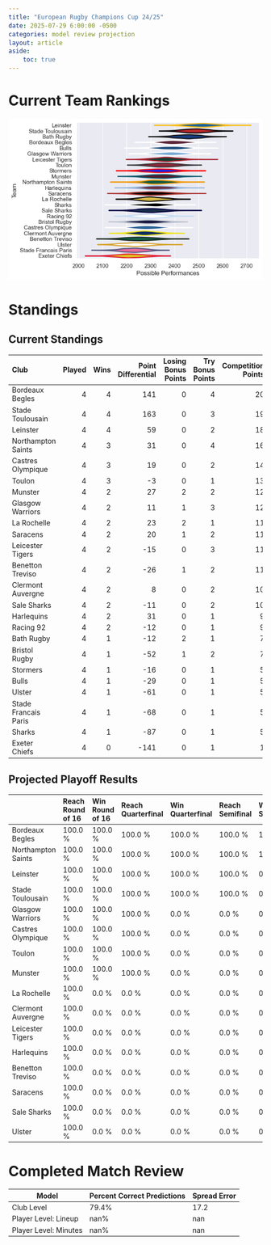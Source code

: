 ```yaml
---  
title: "European Rugby Champions Cup 24/25"  
date: 2025-07-29 6:00:00 -0500  
categories: model review projection  
layout: article  
aside:  
    toc: true  
---
```

# Current Team Rankings


![Club Rankings](plots/rankings_European_Rugby_Champions_Cup_2425.png)
# Standings

## Current Standings


| Club                 |   Played |   Wins |   Point Differential |   Losing Bonus Points |   Try Bonus Points |   Competition Points |
|:---------------------|---------:|-------:|---------------------:|----------------------:|-------------------:|---------------------:|
| Bordeaux Begles      |        4 |      4 |                  141 |                     0 |                  4 |                   20 |
| Stade Toulousain     |        4 |      4 |                  163 |                     0 |                  3 |                   19 |
| Leinster             |        4 |      4 |                   59 |                     0 |                  2 |                   18 |
| Northampton Saints   |        4 |      3 |                   31 |                     0 |                  4 |                   16 |
| Castres Olympique    |        4 |      3 |                   19 |                     0 |                  2 |                   14 |
| Toulon               |        4 |      3 |                   -3 |                     0 |                  1 |                   13 |
| Munster              |        4 |      2 |                   27 |                     2 |                  2 |                   12 |
| Glasgow Warriors     |        4 |      2 |                   11 |                     1 |                  3 |                   12 |
| La Rochelle          |        4 |      2 |                   23 |                     2 |                  1 |                   11 |
| Saracens             |        4 |      2 |                   20 |                     1 |                  2 |                   11 |
| Leicester Tigers     |        4 |      2 |                  -15 |                     0 |                  3 |                   11 |
| Benetton Treviso     |        4 |      2 |                  -26 |                     1 |                  2 |                   11 |
| Clermont Auvergne    |        4 |      2 |                    8 |                     0 |                  2 |                   10 |
| Sale Sharks          |        4 |      2 |                  -11 |                     0 |                  2 |                   10 |
| Harlequins           |        4 |      2 |                   31 |                     0 |                  1 |                    9 |
| Racing 92            |        4 |      2 |                  -12 |                     0 |                  1 |                    9 |
| Bath Rugby           |        4 |      1 |                  -12 |                     2 |                  1 |                    7 |
| Bristol Rugby        |        4 |      1 |                  -52 |                     1 |                  2 |                    7 |
| Stormers             |        4 |      1 |                  -16 |                     0 |                  1 |                    5 |
| Bulls                |        4 |      1 |                  -29 |                     0 |                  1 |                    5 |
| Ulster               |        4 |      1 |                  -61 |                     0 |                  1 |                    5 |
| Stade Francais Paris |        4 |      1 |                  -68 |                     0 |                  1 |                    5 |
| Sharks               |        4 |      1 |                  -87 |                     0 |                  1 |                    5 |
| Exeter Chiefs        |        4 |      0 |                 -141 |                     0 |                  1 |                    1 |



## Projected Playoff Results


|                    | Reach Round of 16   | Win Round of 16   | Reach Quarterfinal   | Win Quarterfinal   | Reach Semifinal   | Win Semifinal   | Reach Final   | Win Final   |
|:-------------------|:--------------------|:------------------|:---------------------|:-------------------|:------------------|:----------------|:--------------|:------------|
| Bordeaux Begles    | 100.0 %             | 100.0 %           | 100.0 %              | 100.0 %            | 100.0 %           | 100.0 %         | 100.0 %       | 100.0 %     |
| Northampton Saints | 100.0 %             | 100.0 %           | 100.0 %              | 100.0 %            | 100.0 %           | 100.0 %         | 100.0 %       | 0.0 %       |
| Leinster           | 100.0 %             | 100.0 %           | 100.0 %              | 100.0 %            | 100.0 %           | 0.0 %           | 0.0 %         | 0.0 %       |
| Stade Toulousain   | 100.0 %             | 100.0 %           | 100.0 %              | 100.0 %            | 100.0 %           | 0.0 %           | 0.0 %         | 0.0 %       |
| Glasgow Warriors   | 100.0 %             | 100.0 %           | 100.0 %              | 0.0 %              | 0.0 %             | 0.0 %           | 0.0 %         | 0.0 %       |
| Castres Olympique  | 100.0 %             | 100.0 %           | 100.0 %              | 0.0 %              | 0.0 %             | 0.0 %           | 0.0 %         | 0.0 %       |
| Toulon             | 100.0 %             | 100.0 %           | 100.0 %              | 0.0 %              | 0.0 %             | 0.0 %           | 0.0 %         | 0.0 %       |
| Munster            | 100.0 %             | 100.0 %           | 100.0 %              | 0.0 %              | 0.0 %             | 0.0 %           | 0.0 %         | 0.0 %       |
| La Rochelle        | 100.0 %             | 0.0 %             | 0.0 %                | 0.0 %              | 0.0 %             | 0.0 %           | 0.0 %         | 0.0 %       |
| Clermont Auvergne  | 100.0 %             | 0.0 %             | 0.0 %                | 0.0 %              | 0.0 %             | 0.0 %           | 0.0 %         | 0.0 %       |
| Leicester Tigers   | 100.0 %             | 0.0 %             | 0.0 %                | 0.0 %              | 0.0 %             | 0.0 %           | 0.0 %         | 0.0 %       |
| Harlequins         | 100.0 %             | 0.0 %             | 0.0 %                | 0.0 %              | 0.0 %             | 0.0 %           | 0.0 %         | 0.0 %       |
| Benetton Treviso   | 100.0 %             | 0.0 %             | 0.0 %                | 0.0 %              | 0.0 %             | 0.0 %           | 0.0 %         | 0.0 %       |
| Saracens           | 100.0 %             | 0.0 %             | 0.0 %                | 0.0 %              | 0.0 %             | 0.0 %           | 0.0 %         | 0.0 %       |
| Sale Sharks        | 100.0 %             | 0.0 %             | 0.0 %                | 0.0 %              | 0.0 %             | 0.0 %           | 0.0 %         | 0.0 %       |
| Ulster             | 100.0 %             | 0.0 %             | 0.0 %                | 0.0 %              | 0.0 %             | 0.0 %           | 0.0 %         | 0.0 %       |



# Completed Match Review


| Model | Percent Correct Predictions | Spread Error |
| ------ | ------ | ------ |
| Club Level | 79.4% | 17.2 |
| Player Level: Lineup | nan% | nan |
| Player Level: Minutes | nan% | nan |

